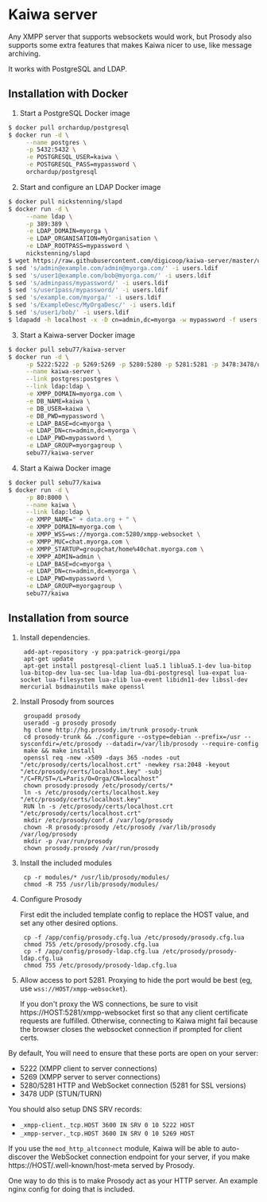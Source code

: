 # Kaiwa server

Any XMPP server that supports websockets would work, but Prosody also supports
some extra features that makes Kaiwa nicer to use, like message archiving.

It works with PostgreSQL and LDAP.

## Installation with Docker

1. Start a PostgreSQL Docker image

```bash
$ docker pull orchardup/postgresql
$ docker run -d \
     --name postgres \
     -p 5432:5432 \
     -e POSTGRESQL_USER=kaiwa \
     -e POSTGRESQL_PASS=mypassword \
     orchardup/postgresql
```

2. Start and configure an LDAP Docker image

```bash
$ docker pull nickstenning/slapd
$ docker run -d \
     --name ldap \
     -p 389:389 \
     -e LDAP_DOMAIN=myorga \
     -e LDAP_ORGANISATION=MyOrganisation \
     -e LDAP_ROOTPASS=mypassword \
     nickstenning/slapd
$ wget https://raw.githubusercontent.com/digicoop/kaiwa-server/master/users.ldif
$ sed 's/admin@example.com/admin@myorga.com/' -i users.ldif
$ sed 's/user1@example.com/bob@myorga.com/' -i users.ldif
$ sed 's/adminpass/mypassword/' -i users.ldif
$ sed 's/user1pass/mypassword/' -i users.ldif
$ sed 's/example.com/myorga/' -i users.ldif
$ sed 's/ExampleDesc/MyOrgaDesc/' -i users.ldif
$ sed 's/user1/bob/' -i users.ldif
$ ldapadd -h localhost -x -D cn=admin,dc=myorga -w mypassword -f users.ldif
```

3. Start a Kaiwa-server Docker image

```bash
$ docker pull sebu77/kaiwa-server
$ docker run -d \
     -p 5222:5222 -p 5269:5269 -p 5280:5280 -p 5281:5281 -p 3478:3478/udp \
     --name kaiwa-server \
     --link postgres:postgres \
     --link ldap:ldap \
     -e XMPP_DOMAIN=myorga.com \
     -e DB_NAME=kaiwa \
     -e DB_USER=kaiwa \
     -e DB_PWD=mypassword \
     -e LDAP_BASE=dc=myorga \
     -e LDAP_DN=cn=admin,dc=myorga \
     -e LDAP_PWD=mypassword \
     -e LDAP_GROUP=myorgagroup \
     sebu77/kaiwa-server
```

4. Start a Kaiwa Docker image

```bash
$ docker pull sebu77/kaiwa
$ docker run -d \
     -p 80:8000 \
     --name kaiwa \
     --link ldap:ldap \
     -e XMPP_NAME=" + data.org + " \
     -e XMPP_DOMAIN=myorga.com \
     -e XMPP_WSS=ws://myorga.com:5280/xmpp-websocket \
     -e XMPP_MUC=chat.myorga.com \
     -e XMPP_STARTUP=groupchat/home%40chat.myorga.com \
     -e XMPP_ADMIN=admin \
     -e LDAP_BASE=dc=myorga \
     -e LDAP_DN=cn=admin,dc=myorga \
     -e LDAP_PWD=mypassword \
     -e LDAP_GROUP=myorgagroup \
     sebu77/kaiwa
```

## Installation from source

1. Install dependencies.

        add-apt-repository -y ppa:patrick-georgi/ppa
        apt-get update
        apt-get install postgresql-client lua5.1 liblua5.1-dev lua-bitop lua-bitop-dev lua-sec lua-ldap lua-dbi-postgresql lua-expat lua-socket lua-filesystem lua-zlib lua-event libidn11-dev libssl-dev mercurial bsdmainutils make openssl

2. Install Prosody from sources

        groupadd prosody
        useradd -g prosody prosody
        hg clone http://hg.prosody.im/trunk prosody-trunk
        cd prosody-trunk && ./configure --ostype=debian --prefix=/usr --sysconfdir=/etc/prosody --datadir=/var/lib/prosody --require-config
        make && make install
        openssl req -new -x509 -days 365 -nodes -out "/etc/prosody/certs/localhost.crt" -newkey rsa:2048 -keyout "/etc/prosody/certs/localhost.key" -subj "/C=FR/ST=/L=Paris/O=Orga/CN=localhost"
        chown prosody:prosody /etc/prosody/certs/*
        ln -s /etc/prosody/certs/localhost.key "/etc/prosody/certs/localhost.key"
        RUN ln -s /etc/prosody/certs/localhost.crt "/etc/prosody/certs/localhost.crt"
        mkdir /etc/prosody/conf.d /var/log/prosody
        chown -R prosody:prosody /etc/prosody /var/lib/prosody /var/log/prosody
        mkdir -p /var/run/prosody
        chown prosody.prosody /var/run/prosody

3. Install the included modules

        cp -r modules/* /usr/lib/prosody/modules/
        chmod -R 755 /usr/lib/prosody/modules/

4. Configure Prosody

   First edit the included template config to replace the HOST value, and set any other desired options.

        cp -f /app/config/prosody.cfg.lua /etc/prosody/prosody.cfg.lua
        chmod 755 /etc/prosody/prosody.cfg.lua
        cp -f /app/config/prosody-ldap.cfg.lua /etc/prosody/prosody-ldap.cfg.lua
        chmod 755 /etc/prosody/prosody-ldap.cfg.lua

5. Allow access to port 5281. Proxying to hide the port would be best (eg, use `wss://HOST/xmpp-websocket`).

   If you don't proxy the WS connections, be sure to visit https://HOST:5281/xmpp-websocket first so that
   any client certificate requests are fulfilled. Otherwise, connecting to Kaiwa might fail because the
   browser closes the websocket connection if prompted for client certs.


By default, You will need to ensure that these ports are open on your server:

- 5222 (XMPP client to server connections)
- 5269 (XMPP server to server connections)
- 5280/5281 HTTP and WebSocket connection (5281 for SSL versions)
- 3478 UDP (STUN/TURN)

You should also setup DNS SRV records:

- `_xmpp-client._tcp.HOST 3600 IN SRV 0 10 5222 HOST`
- `_xmpp-server._tcp.HOST 3600 IN SRV 0 10 5269 HOST`

If you use the `mod_http_altconnect` module, Kaiwa will be able to auto-discover the WebSocket connection
endpoint for your server, if you make https://HOST/.well-known/host-meta served by Prosody.

One way to do this is to make Prosody act as your HTTP server. An example nginx config for doing that
is included.

